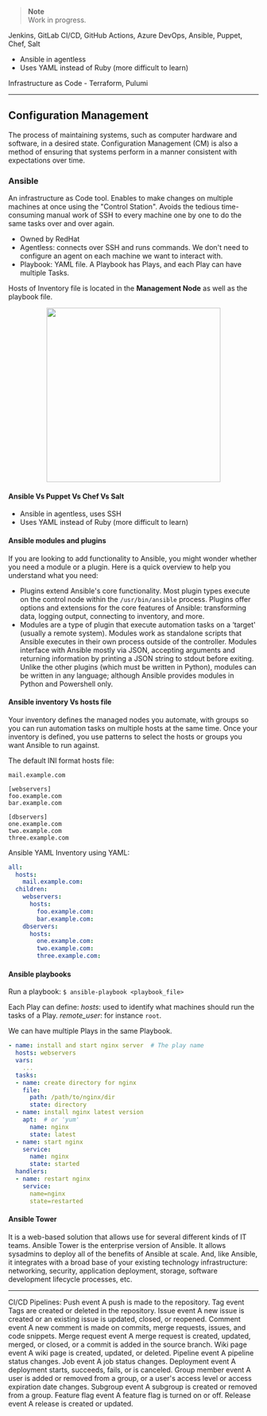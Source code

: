 > **Note**  
> Work in progress.

Jenkins, GitLab CI/CD, GitHub Actions, Azure DevOps,
Ansible, Puppet, Chef, Salt
- Ansible in agentless
- Uses YAML instead of Ruby (more difficult to learn)

Infrastructure as Code - Terraform, Pulumi

---

## Configuration Management
The process of maintaining systems, such as computer hardware and software, in a desired state. Configuration Management (CM) is also a method of ensuring that systems perform in a manner consistent with expectations over time.

### Ansible
An infrastructure as Code tool. Enables to make changes on multiple machines at once using the "Control Station". Avoids the tedious time-consuming manual work of SSH to every machine one by one to do the same tasks over and over again.

- Owned by RedHat
- Agentless: connects over SSH and runs commands. We don't need to configure an agent on each machine we want to interact with.
- Playbook: YAML file. A Playbook has Plays, and each Play can have multiple Tasks.

Hosts of Inventory file is located in the **Management Node** as well as the playbook file.

<p align="center">
  <img src="https://user-images.githubusercontent.com/47757441/220987896-ddf29e6a-08a9-4bb3-95b1-4fc0d96bfce1.png" width="350">
</p>

#### Ansible Vs Puppet Vs Chef Vs Salt
- Ansible in agentless, uses SSH
- Uses YAML instead of Ruby (more difficult to learn)

#### Ansible modules and plugins
If you are looking to add functionality to Ansible, you might wonder whether you need a module or a plugin. Here is a quick overview to help you understand what you need:
- Plugins extend Ansible's core functionality. Most plugin types execute on the control node within the `/usr/bin/ansible` process. Plugins offer options and extensions for the core features of Ansible: transforming data, logging output, connecting to inventory, and more.
- Modules are a type of plugin that execute automation tasks on a ‘target' (usually a remote system). Modules work as standalone scripts that Ansible executes in their own process outside of the controller. Modules interface with Ansible mostly via JSON, accepting arguments and returning information by printing a JSON string to stdout before exiting. Unlike the other plugins (which must be written in Python), modules can be written in any language; although Ansible provides modules in Python and Powershell only.

#### Ansible inventory Vs hosts file
Your inventory defines the managed nodes you automate, with groups so you can run automation tasks on multiple hosts at the same time. Once your inventory is defined, you use patterns to select the hosts or groups you want Ansible to run against.

The default INI format hosts file:
```
mail.example.com

[webservers]
foo.example.com
bar.example.com

[dbservers]
one.example.com
two.example.com
three.example.com
```

Ansible YAML Inventory using YAML:
```yaml
all:
  hosts:
    mail.example.com:
  children:
    webservers:
      hosts:
        foo.example.com:
        bar.example.com:
    dbservers:
      hosts:
        one.example.com:
        two.example.com:
        three.example.com:
```

#### Ansible playbooks
Run a playbook:
`$ ansible-playbook <playbook_file>`

Each Play can define:
_hosts_: used to identify what machines should run the tasks of a Play.
_remote_user_: for instance `root`.

We can have multiple Plays in the same Playbook.

```yaml
- name: install and start nginx server  # The play name
  hosts: webservers
  vars:
    ...
  tasks:
  - name: create directory for nginx
    file:
      path: /path/to/nginx/dir
      state: directory
  - name: install nginx latest version
    apt:  # or 'yum'
      name: nginx
      state: latest
  - name: start nginx
    service:
      name: nginx
      state: started
  handlers:
  - name: restart nginx
    service:
      name=nginx
      state=restarted
```

#### Ansible Tower
It is a web-based solution that allows use for several different kinds of IT teams. Ansible Tower is the enterprise version of Ansible. It allows sysadmins to deploy all of the benefits of Ansible at scale. And, like Ansible, it integrates with a broad base of your existing technology infrastructure: networking, security, application deployment, storage, software development lifecycle processes, etc.

---

CI/CD Pipelines:
Push event	A push is made to the repository.
Tag event	Tags are created or deleted in the repository.
Issue event	A new issue is created or an existing issue is updated, closed, or reopened.
Comment event	A new comment is made on commits, merge requests, issues, and code snippets.
Merge request event	A merge request is created, updated, merged, or closed, or a commit is added in the source branch.
Wiki page event	A wiki page is created, updated, or deleted.
Pipeline event	A pipeline status changes.
Job event	A job status changes.
Deployment event	A deployment starts, succeeds, fails, or is canceled.
Group member event	A user is added or removed from a group, or a user's access level or access expiration date changes.
Subgroup event	A subgroup is created or removed from a group.
Feature flag event	A feature flag is turned on or off.
Release event	A release is created or updated.